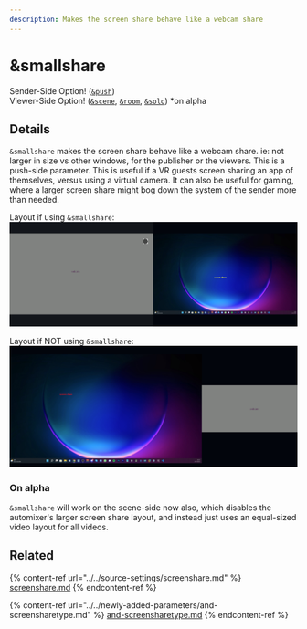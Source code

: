 ```yaml
---
description: Makes the screen share behave like a webcam share
---
```


# \&smallshare

Sender-Side Option! ([`&push`](../../source-settings/push.md))\
Viewer-Side Option! ([`&scene`](../view-parameters/scene.md), [`&room`](../../general-settings/room.md), [`&solo`](../mixer-scene-parameters/and-solo.md)) \*on alpha

## Details

`&smallshare` makes the screen share behave like a webcam share. ie: not larger in size vs other windows, for the publisher or the viewers. This is a push-side parameter. This is useful if a VR guests screen sharing an app of themselves, versus using a virtual camera. It can also be useful for gaming, where a larger screen share might bog down the system of the sender more than needed.

Layout if using `&smallshare`:\
![](<../../.gitbook/assets/image (100).png>)

Layout if NOT using `&smallshare`:\
![](<../../.gitbook/assets/image (121) (1).png>)

### On alpha

`&smallshare` will work on the scene-side now also, which disables the automixer's larger screen share layout, and instead just uses an equal-sized video layout for all videos.

## Related

{% content-ref url="../../source-settings/screenshare.md" %}
[screenshare.md](../../source-settings/screenshare.md)
{% endcontent-ref %}

{% content-ref url="../../newly-added-parameters/and-screensharetype.md" %}
[and-screensharetype.md](../../newly-added-parameters/and-screensharetype.md)
{% endcontent-ref %}
